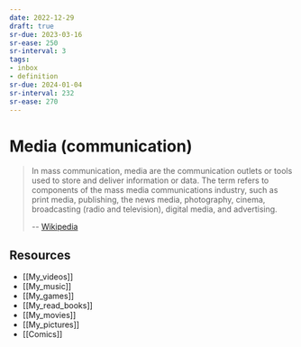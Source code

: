 ```yaml
---
date: 2022-12-29
draft: true
sr-due: 2023-03-16
sr-ease: 250
sr-interval: 3
tags:
- inbox
- definition
sr-due: 2024-01-04
sr-interval: 232
sr-ease: 270
---
```


# Media (communication)

> In mass communication, media are the communication outlets or tools used to
> store and deliver information or data. The term refers to components of the
> mass media communications industry, such as print media, publishing, the news
> media, photography, cinema, broadcasting (radio and television), digital
> media, and advertising.
>
> -- [Wikipedia](<https://en.wikipedia.org/wiki/Media_(communication)>)

## Resources

- [[My_videos]]
- [[My_music]]
- [[My_games]]
- [[My_read_books]]
- [[My_movies]]
- [[My_pictures]]
- [[Comics]]
